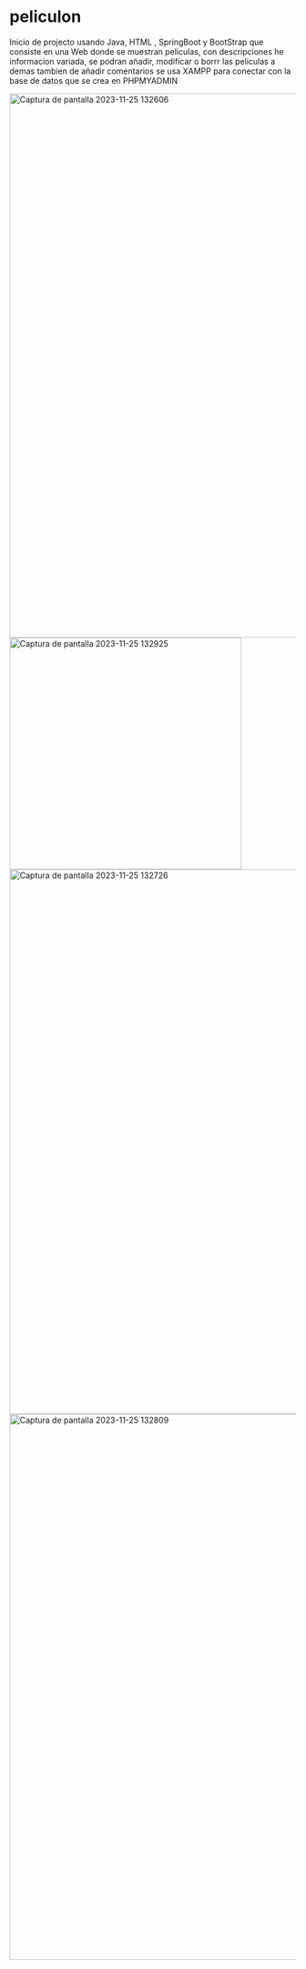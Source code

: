 # peliculon
Inicio de projecto usando Java, HTML , SpringBoot y BootStrap que consiste en una Web donde se muestran peliculas,
con descripciones he informacion variada, se podran añadir, modificar o borrr las peliculas a demas tambien de añadir comentarios
se usa XAMPP para conectar con la base de datos que se crea en PHPMYADMIN


<img width="956" alt="Captura de pantalla 2023-11-25 132606" src="https://github.com/MiguelMoya89/peliculon/assets/127111987/490d6f6c-2389-4329-8031-080006862f2e">

<img width="407" alt="Captura de pantalla 2023-11-25 132925" src="https://github.com/MiguelMoya89/peliculon/assets/127111987/a00c6363-edcb-4283-8366-0f96197b96f7">

<img width="957" alt="Captura de pantalla 2023-11-25 132726" src="https://github.com/MiguelMoya89/peliculon/assets/127111987/61400fb9-cf1d-42e3-b092-ac5e06c539e2">

<img width="959" alt="Captura de pantalla 2023-11-25 132809" src="https://github.com/MiguelMoya89/peliculon/assets/127111987/290fce36-5e9e-49a0-9a9e-3b4bf6af20dc">



